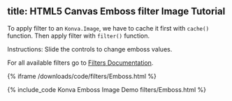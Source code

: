 title: HTML5 Canvas Emboss filter Image Tutorial
---

To apply filter to an `Konva.Image`, we have to cache it first with `cache()`
function. Then apply filter with `filter()` function.

Instructions: Slide the controls to change emboss values.

For all available filters go to [Filters Documentation](/api/Konva.Filters.html).

{% iframe /downloads/code/filters/Emboss.html %}

{% include_code Konva Emboss Image Demo filters/Emboss.html %}